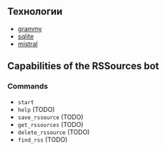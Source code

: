 ## Технологии

- [grammy](https://github.com/grammyjs/grammY)
- [sqlite](https://sqlite.org/)
- [mistral](https://docs.mistral.ai/)

## Capabilities of the RSSources bot

### Commands

- `start`
- `help` (TODO)
- `save_rssource` (TODO)
- `get_rssources` (TODO)
- `delete_rssource` (TODO)
- `find_rss` (TODO)
